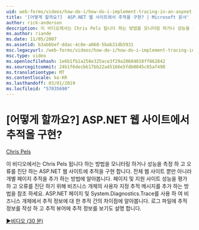 ```yaml
---
uid: web-forms/videos/how-do-i/how-do-i-implement-tracing-in-an-aspnet-web-site
title: '[어떻게 할까요?]  ASP.NET 웹 사이트에서 추적을 구현? | Microsoft 문서'
author: rick-anderson
description: 이 비디오에서는 Chris Pels 됩니다 하는 방법을 모니터링 하거나 성능을 측정 하 고 오류를 진단 하는 ASP.NET 웹 사이트에 추적을 구현 합니다. 알아보기 호...
ms.author: riande
ms.date: 11/05/2007
ms.assetid: b3abbbef-ddac-4c8e-a068-5bab31db5931
msc.legacyurl: /web-forms/videos/how-do-i/how-do-i-implement-tracing-in-an-aspnet-web-site
msc.type: video
ms.openlocfilehash: 1e6b1fb1a258e325ace3f29a20684018ff862842
ms.sourcegitcommit: 24b1f6decbb17bb22a45166e5fdb0845c65af498
ms.translationtype: MT
ms.contentlocale: ko-KR
ms.lasthandoff: 03/01/2019
ms.locfileid: "57035690"
---
```

<a name="how-do-i--implement-tracing-in-an-aspnet-web-site"></a>[어떻게 할까요?]  ASP.NET 웹 사이트에서 추적을 구현?
====================
[Chris Pels](https://twitter.com/chrispels)

이 비디오에서는 Chris Pels 됩니다 하는 방법을 모니터링 하거나 성능을 측정 하 고 오류를 진단 하는 ASP.NET 웹 사이트에 추적을 구현 합니다. 전체 웹 사이트 뿐만 아니라 개별 페이지 추적을 추가 하는 방법에 알아봅니다. 페이지 및 지원 사이트 성능을 평가 하 고 오류를 진단 하기 위해 비즈니스 개체의 사용자 지정 추적 메시지를 추가 하는 방법을 참조 하세요. ASP.NET 페이지 및 System.Diagnostics.Trace를 사용 하 여 비즈니스 개체에서 추적 정보에 대 한 추적 간의 차이점에 알아봅니다. 로그 파일에 추적 정보를 작성 하 고 추적 뷰어에 추적 정보를 보기도 설명 합니다.

[&#9654;비디오 (30 분)](https://channel9.msdn.com/Blogs/ASP-NET-Site-Videos/how-do-i-implement-tracing-in-an-aspnet-web-site)
